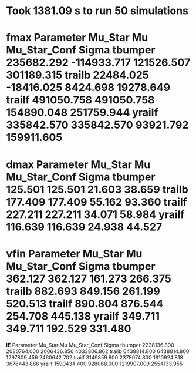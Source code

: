 Took 1381.09 s to run 50 simulations
================================================================================
**fmax**
Parameter                         Mu_Star         Mu    Mu_Star_Conf      Sigma
tbumper                        235682.292 -114933.717      121526.507 301189.315
trailb                          22484.025 -18416.025        8424.698  19278.649
trailf                         491050.758 491050.758      154890.048 251759.944
yrailf                         335842.570 335842.570       93921.792 159911.605
================================================================================
**dmax**
Parameter                         Mu_Star         Mu    Mu_Star_Conf      Sigma
tbumper                           125.501    125.501          21.603     38.659
trailb                            177.409    177.409          55.162     93.360
trailf                            227.211    227.211          34.071     58.984
yrailf                            116.639    116.639          24.938     44.527
================================================================================
**vfin**
Parameter                         Mu_Star         Mu    Mu_Star_Conf      Sigma
tbumper                           362.127    362.127         161.273    266.375
trailb                            882.693    849.156         261.199    520.513
trailf                            890.804    876.544         254.708    445.138
yrailf                            349.711    349.711         192.529    331.480
================================================================================
**IE**
Parameter                         Mu_Star         Mu    Mu_Star_Conf      Sigma
tbumper                        2238136.800 2080764.000     2006436.856 4033806.862
trailb                         6438814.800 6438814.800     1297809.456 2460642.702
trailf                         3149859.600 2378074.800     1610924.818 3676443.886
yrailf                         1590434.400 928068.000     1219907.009 2554133.955
